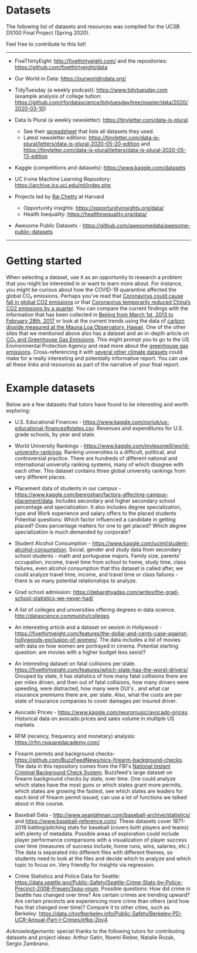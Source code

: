 # Datasets

The following list of datasets and resources was compiled for the UCSB DS100 Final Project (Spring 2020).

Feel free to contribute to this list!

---

* FiveThirtyEight: http://fivethirtyeight.com/ and the repositories: https://github.com/fivethirtyeight/data 
* Our World in Data: https://ourworldindata.org/
* TidyTuesday (a weekly podcast): https://www.tidytuesday.com (example analysis of college tuition: https://github.com/rfordatascience/tidytuesday/tree/master/data/2020/2020-03-10)
* Data Is Plural (a weekly newsletter): https://tinyletter.com/data-is-plural.
   * See their [spreadsheet](https://docs.google.com/spreadsheets/d/1wZhPLMCHKJvwOkP4juclhjFgqIY8fQFMemwKL2c64vk) that lists all datasets they used.
   * Latest newsletter editions: https://tinyletter.com/data-is-plural/letters/data-is-plural-2020-05-20-edition and https://tinyletter.com/data-is-plural/letters/data-is-plural-2020-05-13-edition
* Kaggle (competitions and datasets): https://www.kaggle.com/datasets
* UC Irvine Machine Learning Repository: https://archive.ics.uci.edu/ml/index.php
* Projects led by [Raj Chetty](http://www.rajchetty.com/) at Harvard
   * Opportunity insights: https://opportunityinsights.org/data/
   * Health Inequality: https://healthinequality.org/data/

* Awesome Public Datasets - https://github.com/awesomedata/awesome-public-datasets


---

# Getting started

When selecting a dataset, use it as an opportunity to research a problem that you might be interested in or want to learn more about. For instance, you might be curious about how the COVID-19 quarantine affected the global CO₂ emissions.
Perhaps you've read that [Coronavirus could cause fall in global CO2 emissions](https://www.theguardian.com/world/2020/mar/10/coronavirus-could-cause-fall-in-global-co2-emissions) or that [Coronavirus temporarily reduced China’s CO2 emissions by a quarter](https://www.carbonbrief.org/analysis-coronavirus-has-temporarily-reduced-chinas-co2-emissions-by-a-quarter). You can compare the current findings with the information that has been collected in [Beijing from March 1st, 2013 to February 28th, 2017](https://archive.ics.uci.edu/ml/datasets/Beijing+Multi-Site+Air-Quality+Data) or look at the current trends using the data of [carbon dioxide measured at the Mauna Loa Observatory, Hawaii](https://www.esrl.noaa.gov/gmd/ccgg/trends/mlo.html).
One of the other sites that we mentioned above also has a dataset and an in-depth article on [CO₂ and Greenhouse Gas Emissions](https://ourworldindata.org/co2-and-other-greenhouse-gas-emissions). This might prompt you to go to the US Environmental Protection Agency and read more about the [greenhouse gas emissions](https://www.epa.gov/ghgemissions/overview-greenhouse-gases). Cross-referencing it with [several other climate datasets](https://github.com/awesomedata/awesome-public-datasets#climate-weather) could make for a really interesting and potentially informative report.
You can use all these links and resources as part of the narrative of your final report. 


# Example datasets

Below are a few datasets that tutors have found to be interesting and worth exploring:

* U.S. Educational Finances - https://www.kaggle.com/noriuk/us-educational-finances#states.csv.
Revenues and expenditures for U.S. grade schools, by year and state.

* World University Rankings - https://www.kaggle.com/mylesoneill/world-university-rankings.
Ranking universities is a difficult, political, and controversial practice. There are hundreds of different national and international university ranking systems, many of which disagree with each other. This dataset contains three global university rankings from very different places.

* Placement data of students in our campus - https://www.kaggle.com/benroshan/factors-affecting-campus-placement/data.
Includes secondary and higher secondary school percentage and specialization. It also includes degree specialization, type and Work experience and salary offers to the placed students
Potential questions:
Which factor influenced a candidate in getting placed?
Does percentage matters for one to get placed?
Which degree specialization is much demanded by corporate?

* Student Alcohol Consumption - https://www.kaggle.com/uciml/student-alcohol-consumption.
Social, gender and study data from secondary school students - math and portuguese majors.  Family size, parents' occupation, income, travel time from school to home, study time,  class failures, even alcohol consumption that this dataset is called after, we could analyze travel time, income, and travel time or class failures - there is so many potential relationships to analyze. 

* Grad school admission: https://debarghyadas.com/writes/the-grad-school-statistics-we-never-had/

* A list of colleges and universities offering degrees in data science. http://datascience.community/colleges

* An interesting article and a dataset on sexism in Hollywood - https://fivethirtyeight.com/features/the-dollar-and-cents-case-against-hollywoods-exclusion-of-women/.
The data includes a list of movies with data on how women are portrayed in cinema. Potential starting question: are movies with a higher budget less sexist?

* An interesting dataset on fatal collisions per state. https://fivethirtyeight.com/features/which-state-has-the-worst-drivers/ Grouped by state, it has statistics of how many fatal collisions there are per miles driven, and then out of fatal collisions, how many drivers were speeding, were distracted, how many were DUI's , and what car insurance premiums there are, per state. Also, what the costs are per state of insurance companies to cover damages per insured driver.

* Avocado Prices - https://www.kaggle.com/neuromusic/avocado-prices.
Historical data on avocado prices and sales volume in multiple US markets

* RFM (recency, frequency and monetary) analysis: https://rfm.rsquaredacademy.com/


* Firearm permits and background checks-  https://github.com/BuzzFeedNews/nics-firearm-background-checks. The data in this repository comes from the FBI's [National Instant Criminal Background Check System](https://www.fbi.gov/about-us/cjis/nics). Buzzfeed's large dataset on firearm background checks by state, over time. One could analyze which states have the most guns or which states grant more permits, which states are growing the fastest, see which states are leaders for each kind of firearm permit issued, can use a lot of functions we talked about in this course.

* Baseball Data - http://www.seanlahman.com/baseball-archive/statistics/ and https://www.baseball-reference.com/.
These datasets cover 1871-2019 batting/pitching stats for baseball (covers both players and teams) with plenty of metadata. Possible areas of exploration could include player performance comparisons with a visualization of player success over time (measures of success include, home runs, wins, salaries, etc.)
The data is separated into different files with different themes, so students need to look at the files and decide which to analyze and which topic to focus on. Very friendly for insights via regression.
 
* Crime Statistics and Police Data for Seattle: https://data.seattle.gov/Public-Safety/Seattle-Crime-Stats-by-Police-Precinct-2008-Presen/3xqu-vnum. 
Possible questions: How did crime in Seattle has changed over time? Are certain crimes are trending upward? Are certain precincts are experiencing more crime than others (and how has that changed over time)?
Compare it to other cities, such as Berkeley: https://data.cityofberkeley.info/Public-Safety/Berkeley-PD-UCR-Annual-Part-I-Crimes/efkp-2py4.
 

*Acknowledgements*: special thanks to the following tutors for contributing datasets and project ideas: Arthur Gatin, Noemi Rieber, Natalie Rozak, Sergio Zambrano.
